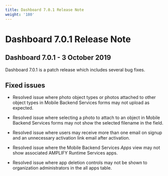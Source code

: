 ```yaml
---
title: Dashboard 7.0.1 Release Note
weight: '180'
---
```


# Dashboard 7.0.1 Release Note

## Dashboard 7.0.1 - 3 October 2019

Dashboard 7.0.1 is a patch release which includes several bug fixes.

## Fixed issues

* Resolved issue where photo object types or photos attached to other object types in Mobile Backend Services forms may not upload as expected.

* Resolved issue where selecting a photo to attach to an object in Mobile Backend Services forms may not show the selected filename in the field.

* Resolved issue where users may receive more than one email on signup and an unnecessary activation link email after activation.

* Resolved issue where the Mobile Backend Services _Apps_ view may not show associated AMPLIFY Runtime Services apps.

* Resolved issue where app deletion controls may not be shown to organization administrators in the all apps table.
